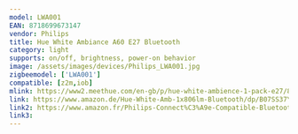 ```yaml
---
model: LWA001
EAN: 8718699673147
vendor: Philips
title: Hue White Ambiance A60 E27 Bluetooth
category: light
supports: on/off, brightness, power-on behavior
image: /assets/images/devices/Philips_LWA001.jpg
zigbeemodel: ['LWA001']
compatible: [z2m,iob]
mlink: https://www2.meethue.com/en-gb/p/hue-white-ambience-1-pack-e27/8718699673147
link: https://www.amazon.de/Hue-White-Amb-1x806lm-Bluetooth/dp/B07SS37Y3J
link2: https://www.amazon.fr/Philips-Connect%C3%A9e-Compatible-Bluetooth-Fonctionne/dp/B07SS37Y3J
link3: 
---
```

